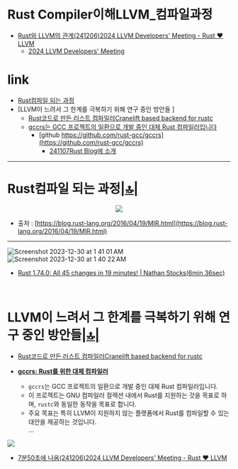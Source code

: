 # Rust Compiler이해LLVM_컴파일과정

- [Rust와 LLVM의 관계(241206)2024 LLVM Developers' Meeting - Rust ❤️ LLVM](https://youtu.be/Kqz-umsAnk8?si=y92zruNzeSrhq8CN)
  - [2024 LLVM Developers' Meeting](https://llvm.org/devmtg/2024-10/)

# link

- [Rust컴파일 되는 과정]()
- [LLVM이 느려서 그 한계를 극복하기 위해 연구 중인 방안들 ]
  - [Rust코드로 만든 러스트 컴파일러Cranelift based backend for rustc ](https://github.com/rust-lang/rustc_codegen_cranelift)
  - [gccrs는 GCC 프로젝트의 일환으로 개발 중인 대체 Rust 컴파일러입니다](https://news.hada.io/topic?id=17681&utm_source=discord&utm_medium=bot&utm_campaign=1480)
    - [github  https://github.com/rust-gcc/gccrs](https://github.com/rust-gcc/gccrs)
      - [241107Rust Blog에 소개](https://blog.rust-lang.org/2024/11/07/gccrs-an-alternative-compiler-for-rust.html)


<hr />

# Rust컴파일 되는 과정[|🔝|](#link)


<p align="center">
  <img src="https://github.com/YoungHaKim7/Cpp_Training/assets/67513038/e5308776-06b2-4687-99f2-0e5d6c3af8b2" />
</p>

- 출처 : [https://blog.rust-lang.org/2016/04/19/MIR.html](https://blog.rust-lang.org/2016/04/19/MIR.html)

<hr />

![Screenshot 2023-12-30 at 1 41 01 AM](https://github.com/YoungHaKim7/Cpp_Training/assets/67513038/871b7ae5-106f-49cf-9c98-ea9e41da32c7)
![Screenshot 2023-12-30 at 1 40 22 AM](https://github.com/YoungHaKim7/Cpp_Training/assets/67513038/1c352795-bd1c-41b6-ab4e-aeb69973da7d)

- [Rust 1.74.0: All 45 changes in 19 minutes! | Nathan Stocks(6min 36sec)](https://youtu.be/MOzuShpnUm8?si=GArUM-7CqH6TVbeD)

<br />

# LLVM이 느려서 그 한계를 극복하기 위해 연구 중인 방안들[|🔝|](#link)

- [Rust코드로 만든 러스트 컴파일러Cranelift based backend for rustc ](https://github.com/rust-lang/rustc_codegen_cranelift)

- **[gccrs: Rust를 위한 대체 컴파일러](<https://news.hada.io/topic?id=17681&utm_source=discord&utm_medium=bot&utm_campaign=1480>)**
  - `gccrs`는 GCC 프로젝트의 일환으로 개발 중인 대체 Rust 컴파일러입니다.  
  - 이 프로젝트는 GNU 컴파일러 컬렉션 내에서 Rust를 지원하는 것을 목표로 하며, `rustc`와 동일한 동작을 목표로 합니다.  
  - 주요 목표는 특히 LLVM이 지원하지 않는 플랫폼에서 Rust를 컴파일할 수 있는 대안을 제공하는 것입니다.  
  ...

<img src="https://github.com/user-attachments/assets/0776adbd-bbc2-455e-bd9e-18ff09be78f0" />

- [7분50초에 나옴(241206)2024 LLVM Developers' Meeting - Rust ❤️ LLVM](https://youtu.be/Kqz-umsAnk8?si=y92zruNzeSrhq8CN)
